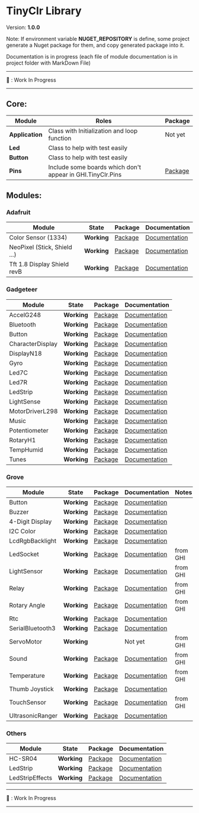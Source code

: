 # TinyClr Library
Version: __1.0.0__

Note: If environment variable __NUGET_REPOSITORY__ is define, some project generate a Nuget package for them, and copy generated package into it.

Documentation is in progress (each file of module documentation is in project folder with MarkDown File)

***
:construction: : Work In Progress
***

## Core:
Module              | Roles       | Package                                                                                            
------------------- | ----------- | -------------------------------------------------------------------------------------------------- 
 __Application__ | Class with Initialization and loop function | Not yet
__Led__ | Class to help with test easily |
__Button__ | Class to help with test easily |
__Pins__ | Include some boards which don't appear in GHI.TinyClr.Pins | [Package](https://www.nuget.org/packages/Bauland.Pins/)

## Modules:

### Adafruit

Module              | State       | Package                                                                                             | Documentation
------------------- | ----------- | --------------------------------------------------------------------------------------------------- | ----------------------------------------------------------------------------------------------------------------------
Color Sensor (1334) | __Working__ | [Package](https://www.nuget.org/packages/Bauland.Adafruit.ColorSensor1334/) | [Documentation](https://github.com/bauland/TinyClrLib/blob/master/Modules/Adafruit/ColorSensor1334/ColorSensor1334.md) 
NeoPixel (Stick, Shield ...) | __Working__ | [Package](https://www.nuget.org/packages/Bauland.Adafruit.NeoPixel/) | [Documentation](https://github.com/bauland/TinyClrLib/blob/master/Modules/Adafruit/NeoPixel/NeoPixel.md) 
Tft 1.8 Display Shield revB | __Working__ | [Package](https://www.nuget.org/packages/Bauland.Adafruit.TftDisplayShield/) | [Documentation](https://github.com/bauland/TinyClrLib/blob/master/Modules/Adafruit/TftDisplayShield/TftDisplayShield.md) 

### Gadgeteer

Module           | State       | Package                                                                                               | Documentation
---------------- | ----------- | ----------------------------------------------------------------------------------------------------- | -------------
AccelG248        | __Working__ | [Package](https://www.nuget.org/packages/Bauland.Gadgeteer.AccelG248/)        | [Documentation](https://github.com/bauland/TinyClrLib/blob/master/Modules/Gadgeteer/AccelG248/AccelG248.md)
Bluetooth		 | __Working__ | [Package](https://www.nuget.org/packages/Bauland.Gadgeteer.Bluetooth/)        | [Documentation](https://github.com/bauland/TinyClrLib/blob/master/Modules/Gadgeteer/Bluetooth/Bluetooth.md)
Button           | __Working__ | [Package](https://www.nuget.org/packages/Bauland.Gadgeteer.Button/)           | [Documentation](https://github.com/bauland/TinyClrLib/blob/master/Modules/Gadgeteer/Button/Button.md)
CharacterDisplay | __Working__ | [Package](https://www.nuget.org/packages/Bauland.Gadgeteer.CharacterDisplay/) | [Documentation](https://github.com/bauland/TinyClrLib/blob/master/Modules/Gadgeteer/CharacterDisplay/CharacterDisplay.md)
DisplayN18       | __Working__ | [Package](https://www.nuget.org/packages/Bauland.Gadgeteer.DisplayN18/)       | [Documentation](https://github.com/bauland/TinyClrLib/blob/master/Modules/Gadgeteer/DisplayN18/DisplayN18.md)
Gyro             | __Working__ | [Package](https://www.nuget.org/packages/Bauland.Gadgeteer.Gyro/)             | [Documentation](https://github.com/bauland/TinyClrLib/blob/master/Modules/Gadgeteer/Gyro/Gyro.md)
Led7C            | __Working__ | [Package](https://www.nuget.org/packages/Bauland.Gadgeteer.Led7C/)            | [Documentation](https://github.com/bauland/TinyClrLib/blob/master/Modules/Gadgeteer/Led7C/Led7C.md)
Led7R            | __Working__ | [Package](https://www.nuget.org/packages/Bauland.Gadgeteer.Led7R/)            | [Documentation](https://github.com/bauland/TinyClrLib/blob/master/Modules/Gadgeteer/Led7R/Led7R.md)
LedStrip         | __Working__ | [Package](https://www.nuget.org/packages/Bauland.Gadgeteer.LedStrip/)         | [Documentation](https://github.com/bauland/TinyClrLib/blob/master/Modules/Gadgeteer/LedStrip/LedStrip.md)
LightSense       | __Working__ | [Package](https://www.nuget.org/packages/Bauland.Gadgeteer.LightSense/)       | [Documentation](https://github.com/bauland/TinyClrLib/blob/master/Modules/Gadgeteer/LightSense/LightSense.md)
MotorDriverL298  | __Working__ | [Package](https://www.nuget.org/packages/Bauland.Gadgeteer.MotorDriverL298/)  | [Documentation](https://github.com/bauland/TinyClrLib/blob/master/Modules/Gadgeteer/MotorDriverL298/MotorDriverL298.md)
Music            | __Working__ | [Package](https://www.nuget.org/packages/Bauland.Gadgeteer.Music/)            | [Documentation](https://github.com/bauland/TinyClrLib/blob/master/Modules/Gadgeteer/Music/Music.md)
Potentiometer    | __Working__ | [Package](https://www.nuget.org/packages/Bauland.Gadgeteer.Potentiometer/)    | [Documentation](https://github.com/bauland/TinyClrLib/blob/master/Modules/Gadgeteer/Potentiometer/Potentiometer.md)
RotaryH1         | __Working__ | [Package](https://www.nuget.org/packages/Bauland.Gadgeteer.RotaryH1/)         | [Documentation](https://github.com/bauland/TinyClrLib/blob/master/Modules/Gadgeteer/RotaryH1/RotaryH1.md)
TempHumid        | __Working__ | [Package](https://www.nuget.org/packages/Bauland.Gadgeteer.TempHumid/)        | [Documentation](https://github.com/bauland/TinyClrLib/blob/master/Modules/Gadgeteer/TempHumid/TempHumid.md)
Tunes            | __Working__ | [Package](https://www.nuget.org/packages/Bauland.Gadgeteer.Tunes/)            | [Documentation](https://github.com/bauland/TinyClrLib/blob/master/Modules/Gadgeteer/Tunes/Tunes.md)

### Grove

Module          | State          | Package                                                                                           | Documentation                                                                                                           | Notes
--------------- | -------------- | ------------------------------------------------------------------------------------------------- | ----------------------------------------------------------------------------------------------------------------------- | -----
Button          | __Working__    | [Package](https://www.nuget.org/packages/Bauland.Grove.Button/)           | [Documentation](https://github.com/bauland/TinyClrLib/blob/master/Modules/Grove/Button/Button.md)                       | 
Buzzer          | __Working__    | [Package](https://www.nuget.org/packages/Bauland.Grove.Buzzer/)           | [Documentation](https://github.com/bauland/TinyClrLib/tree/master/Modules/Grove/Buzzer/Buzzer.md)                       |
4-Digit Display | __Working__    | [Package](https://www.nuget.org/packages/Bauland.Grove.FourDigitDisplay/) | [Documentation](https://github.com/bauland/TinyClrLib/blob/master/Modules/Grove/FourDigitDisplay/FourDigitDisplay.md)   |
I2C Color       | __Working__    | [Package](https://www.nuget.org/packages/Bauland.Grove.I2cColorSensor/)   | [Documentation](https://github.com/bauland/TinyClrLib/blob/master/Modules/Grove/I2cColorSensor/I2cColorSensor.md)       |
LcdRgbBacklight | __Working__    | [Package](https://www.nuget.org/packages/Bauland.Grove.LcdRgbBacklight/)  | [Documentation](https://github.com/bauland/TinyClrLib/blob/master/Modules/Grove/LcdRgbBacklight/LcdRgbBacklight.md)     |
LedSocket       | __Working__    | [Package](https://www.nuget.org/packages/Bauland.Grove.Led/)              | [Documentation](https://github.com/bauland/TinyClrLib/blob/master/Modules/Grove/Led/Led.md)                             | from GHI
LightSensor     | __Working__    | [Package](https://www.nuget.org/packages/Bauland.Grove.LightSensor/)      | [Documentation](https://github.com/bauland/TinyClrLib/blob/master/Modules/Grove/LightSensor/LightSensor.md)             | from GHI
Relay           | __Working__    | [Package](https://www.nuget.org/packages/Bauland.Grove.Relay/)            | [Documentation](https://github.com/bauland/TinyClrLib/blob/master/Modules/Grove/Relay/Relay.md)                         | from GHI
Rotary Angle    | __Working__    | [Package](https://www.nuget.org/packages/Bauland.Grove.RotaryAngleSensor/)| [Documentation](https://github.com/bauland/TinyClrLib/blob/master/Modules/Grove/RotaryAngleSensor/RotaryAngleSensor.md) | from GHI
Rtc             | __Working__    | [Package](https://www.nuget.org/packages/Bauland.Grove.Rtc/)              | [Documentation](https://github.com/bauland/TinyClrLib/blob/master/Modules/Grove/Rtc/Rtc.md)                             |
SerialBluetooth3| __Working__    | [Package](https://www.nuget.org/packages/Bauland.Grove.SerialBluetooth3/) | [Documentation](https://github.com/bauland/TinyClrLib/blob/master/Modules/Grove/SerialBluetooth3/SerialBluetooth3.md)   | 
ServoMotor      | __Working__    |                                                                                                   | Not yet                                                                                                                 | from GHI
Sound           | __Working__    | [Package](https://www.nuget.org/packages/Bauland.Grove.SoundSensor/)      | [Documentation](https://github.com/bauland/TinyClrLib/blob/master/Modules/Grove/SoundSensor/SoundSensor.md)             | from GHI
Temperature     | __Working__    | [Package](https://www.nuget.org/packages/Bauland.Grove.SoundSensor/)      | [Documentation](https://github.com/bauland/TinyClrLib/blob/master/Modules/Grove/TemperatureSensor/TemperatureSensor.md) | from GHI
Thumb Joystick  | __Working__    | [Package](https://www.nuget.org/packages/Bauland.Grove.ThumbJoystick/)    | [Documentation](https://github.com/bauland/TinyClrLib/blob/master/Modules/Grove/Thumb_Joystick/Thumb_Joystick.md)       |
TouchSensor     | __Working__    | [Package](https://www.nuget.org/packages/Bauland.Grove.TemperatureSensor/)| [Documentation](https://github.com/bauland/TinyClrLib/blob/master/Modules/Grove/TouchSensor/TouchSensor.md)             | from GHI 
UltrasonicRanger| __Working__    | [Package](https://www.nuget.org/packages/Bauland.Grove.UltrasonicRanger/) | [Documentation](https://github.com/bauland/TinyClrLib/blob/master/Modules/Grove/UltrasonicRanger/UltrasonicRanger.md)   |

<!-- 
### Mikro Click

Module                | State          | Package     | Documentation
--------------------- | -------------- | ----------- | -------------
Bluetooth LE P module | :construction: |             | Not yet
-->

### Others

Module          | State          | Package                                                                                                                  | Documentation
--------------- | -------------- | ------------------------------------------------------------------------------------------------------------------------ | -------------
HC-SR04         | __Working__    | [Package](https://www.nuget.org/packages/Bauland.Others.HCSR04/)          | [Documentation](https://github.com/bauland/TinyClrLib/blob/master/Modules/Others/HCSR04/HC-SR04.md)
LedStrip        | __Working__    | [Package](https://www.nuget.org/packages/Bauland.Others.LedStrip/)        | [Documentation](https://github.com/bauland/TinyClrLib/blob/master/Modules/Others/LedStrip_APA102/LedStrip.md)
LedStripEffects | __Working__    | [Package](https://www.nuget.org/packages/Bauland.Others.LedStripEffects/) | [Documentation](https://github.com/bauland/TinyClrLib/blob/master/Modules/Others/LedStripEffects/LedStripEffects.md)
<!-- 
RC522 Rfid      | :construction: |                                                                                                                          | Not yet
-->

***
:construction: : Work In Progress
***
